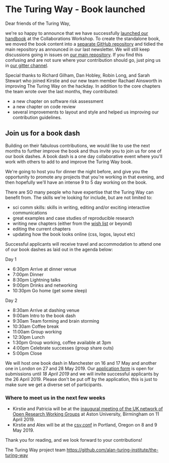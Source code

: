 # The Turing Way - Book launched

Dear friends of the Turing Way,

we're so happy to announce that we have successfully [launched our handbook](https://book.the-turing-way.org) at the Collaborations Workshop.
To create the standalone book, we moved the book content into a [separate GitHub repository](https://github.com/alan-turing-institute/the-turing-way-book/) and tidied the main repository as announced in our last newsletter.
We will still keep discussions going in issues on [our main repository](https://github.com/alan-turing-institute/the-turing-way).
If you find this confusing and are not sure where your contribution should go, just ping us in [our gitter channel](https://gitter.im/alan-turing-institute/the-turing-way).

Special thanks to Richard Gilham, Dan Hobley, Robin Long, and Sarah Stewart who joined Kirstie and our new team member Rachael Ainsworth in improving The Turing Way on the hackday.
In addition to the core chapters the team wrote over the last months, they contributed:
* a new chapter on software risk assessment
* a new chapter on code review
* several improvements to layout and style
and helped us improving our contribution guidelines.

## Join us for a book dash

Building on their fabulous contributions, we would like to use the next months to further improve the book and thus invite you to join us for one of our book dashes.
A book dash is a one day collaborative event where you'll work with others to add to and improve the Turing Way book.

We're going to host you for dinner the night before, and give you the opportunity to promote any projects that you're working in that evening, and then hopefully we'll have an intense 9 to 5 day working on the book.

There are SO many people who have expertise that the Turing Way can benefit from.
The skills we're looking for include, but are not limited to:

- sci comm skills: skills in writing, editing and/or exciting interactive communications
- great examples and case studies of reproducible research
- writing new chapters (either from the [wish list](https://github.com/alan-turing-institute/the-turing-way/blob/main/book_skeleton.md) or beyond)
- editing the current chapters
- updating how the book looks online (css, logos, layout etc)

Successful applicants will receive travel and accommodation to attend one of our book dashes as laid out in the agenda below:

Day 1
* 6:30pm	Arrive at dinner venue
* 7:00pm	Dinner
* 8:30pm	Lightning talks
* 9:00pm	Drinks and networking
* 10:30pm Go home (get some sleep)

Day 2
* 8:30am	Arrive at dashing venue
* 9:00am	Intro to the book dash
* 9:30am	Team forming and brain storming
* 10:30am Coffee break
* 11:00am Group working
* 12:30pm Lunch
* 1:30pm	Group working, coffee available at 3pm
* 4:00pm	Celebrate successes (group share outs)
* 5:00pm	Close

We will host one book dash in Manchester on 16 and 17 May and another one in London on 27 and 28 May 2019.
Our [application form](https://docs.google.com/forms/d/e/1FAIpQLSd-HTay3kRowSAPIqslSIeDXpvFWptOjmO9m1uEcUf0YElcqw/viewform) is open for submissions until *18 April 2019* and we will invite successful applicants by the 26 April 2019.
Please don't be put off by the application, this is just to make sure we get a diverse set of participants.

### Where to meet us in the next few weeks

* Kirstie and Patricia will be at the [inaugural meeting of the UK network of Open Research Working Groups](https://sites.google.com/view/ukoswg19) at Aston University, Birmingham on 11 April 2019.
* Kirstie and Alex will be at the [csv,conf](https://csvconf.com/) in Portland, Oregon on 8 and 9 May 2019.

Thank you for reading, and we look forward to your contributions!

The Turing Way project team
https://github.com/alan-turing-institute/the-turing-way
